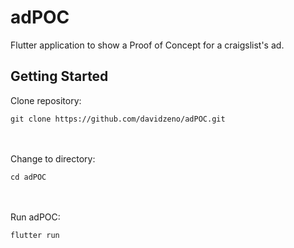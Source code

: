 # adPOC

Flutter application to show a Proof of Concept for a craigslist's ad.

## Getting Started

Clone repository:
```
git clone https://github.com/davidzeno/adPOC.git
```
<br><br>
Change to directory:
```
cd adPOC
```
<br><br>
Run adPOC:
```
flutter run
```
